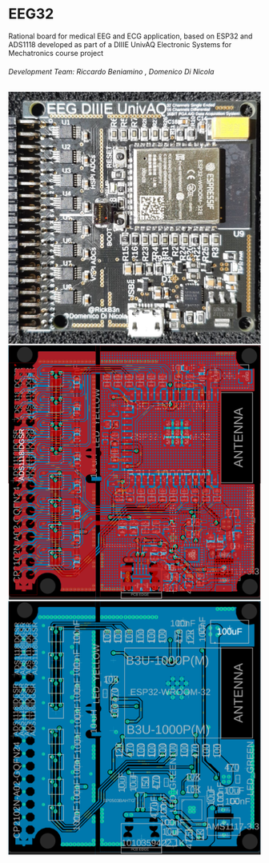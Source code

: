 # EEG32
Rational board for medical EEG and ECG application, based on ESP32 and ADS1118 developed as part of a DIIIE UnivAQ Electronic Systems for Mechatronics course project

###### Development Team: *Riccardo Beniamino* , *Domenico Di Nicola*

![1](https://github.com/riccardobeniamino/EEG32/blob/main/1.jpg)
![1](https://github.com/riccardobeniamino/EEG32/blob/main/pcb_signals_names.png)
![1](https://github.com/riccardobeniamino/EEG32/blob/main/pcb_signals_names_back.png)
